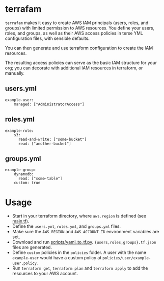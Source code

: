 # terrafam
`terrafam` makes it easy to create AWS IAM principals (users, roles, and groups) with limited permission to AWS resources. You define your users, roles, and groups, as well as their AWS access policies in terse YML configuration files, with sensible defaults.

You can then generate and use terraform configuration to create the IAM resources.

The resulting access policies can serve as the basic IAM structure for your org; you can decorate with additional IAM resources in terraform, or manually.

## users.yml

```
example-user:
    managed: ["AdministratorAccess"]
```

## roles.yml

```
example-role:
    s3:
      read-and-write: ["some-bucket"]
      read: ["another-bucket"]
```

## groups.yml

```
example-group:
    dynamodb:
      read: ["some-table"]
    custom: true
```

# Usage

* Start in your terraform directory, where `aws.region` is defined (see [main.tf](main.tf)).
* Define the `users.yml`, `roles.yml`, and `groups.yml` files.
* Make sure the `AWS_REGION` and `AWS_ACCOUNT_ID` environment variables are set.
* Download and run [scripts/yaml_to_tf.py](scripts/yaml_to_tf.py). `{users,roles,groups}.tf.json` files are generated.
* Define `custom` policies in the `policies` folder. A user with the name `example-user` would have a custom policy at `policies/user/example-user.policy`.
* Run `terraform get`, `terraform plan` and `terraform apply` to add the resources to your AWS account.
